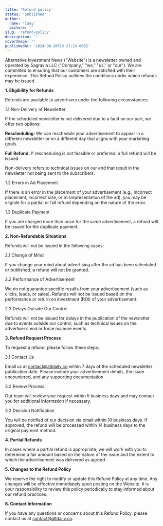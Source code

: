 ```yaml
---
title: 'Refund policy'
status: 'published'
author:
  name: 'Camy'
  picture: ''
slug: 'refund-policy'
description: ''
coverImage: ''
publishedAt: '2024-08-20T13:27:16.000Z'
---
```


Alternative Investment News ("Website") is a newsletter owned and operated by Sagravia LLC ("Company," "we," "us," or "our"). We are committed to ensuring that our customers are satisfied with their experience. This Refund Policy outlines the conditions under which refunds may be issued.

**1. Eligibility for Refunds**

Refunds are available to advertisers under the following circumstances:

1.1 Non-Delivery of Newsletter

If the scheduled newsletter is not delivered due to a fault on our part, we offer two options:

**Rescheduling:** We can reschedule your advertisement to appear in a different newsletter or on a different day that aligns with your marketing goals.

**Full Refund:** If rescheduling is not feasible or preferred, a full refund will be issued.

Non-delivery refers to technical issues on our end that result in the newsletter not being sent to the subscribers.

1.2 Errors in Ad Placement

If there is an error in the placement of your advertisement (e.g., incorrect placement, incorrect size, or misrepresentation of the ad), you may be eligible for a partial or full refund depending on the nature of the error.

1.3 Duplicate Payment

If you are charged more than once for the same advertisement, a refund will be issued for the duplicate payment.

**2. Non-Refundable Situations**

Refunds will not be issued in the following cases:

2.1 Change of Mind

If you change your mind about advertising after the ad has been scheduled or published, a refund will not be granted.

2.2 Performance of Advertisement

We do not guarantee specific results from your advertisement (such as clicks, leads, or sales). Refunds will not be issued based on the performance or return on investment (ROI) of your advertisement.

2.3 Delays Outside Our Control

Refunds will not be issued for delays in the publication of the newsletter due to events outside our control, such as technical issues on the advertiser’s end or force majeure events.

**3. Refund Request Process**

To request a refund, please follow these steps:

3.1 Contact Us

Email us at [contact@altdaily.co](mailto:contact@altdaily.co) within 7 days of the scheduled newsletter publication date. Please include your advertisement details, the issue encountered, and any supporting documentation.

3.2 Review Process

Our team will review your request within 5 business days and may contact you for additional information if necessary.

3.3 Decision Notification

You will be notified of our decision via email within 10 business days. If approved, the refund will be processed within 14 business days to the original payment method.

**4. Partial Refunds**

In cases where a partial refund is appropriate, we will work with you to determine a fair amount based on the nature of the issue and the extent to which the advertisement was delivered as agreed.

**5. Changes to the Refund Policy**

We reserve the right to modify or update this Refund Policy at any time. Any changes will be effective immediately upon posting on the Website. It is your responsibility to review this policy periodically to stay informed about our refund practices.

**6. Contact Information**

If you have any questions or concerns about this Refund Policy, please contact us at [contact@altdaily.co](mailto:contact@altdaily.co).
